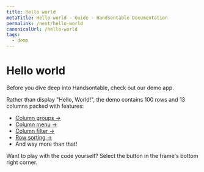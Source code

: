 ```yaml
---
title: Hello world
metaTitle: Hello world - Guide - Handsontable Documentation
permalink: /next/hello-world
canonicalUrl: /hello-world
tags:
  - demo
---
```


# Hello world

Before you dive deep into Handsontable, check out our demo app.

Rather than display "Hello, World!", the demo contains 100 rows and 13 columns packed with features:

- [Column groups &#8594;](@/guides/columns/column-groups.md)
- [Column menu &#8594;](@/guides/columns/column-menu.md)
- [Column filter &#8594;](@/guides/columns/column-filter.md)
- [Row sorting &#8594;](@/guides/rows/row-sorting.md)
- And way more than that!

Want to play with the code yourself? Select the button in the frame's bottom right corner.

<HelloWorld :demos="[
  {
    name: 'JavaScript',
    title: 'Handsontable JavaScript Data Grid - Hello World App',
    codeSandboxId: 'github/handsontable/handsontable/tree/develop/examples/next/docs/js/hello-world',
    selectedFile: '/src/index.js',
  },
  {
    name: 'TypeScript',
    title: 'Handsontable TypeScript Data Grid - Hello World App',
    codeSandboxId: 'github/handsontable/handsontable/tree/develop/examples/next/docs/ts/hello-world',
    selectedFile: '/src/index.ts',
  },
  {
    name: 'React',
    title: 'Handsontable React Data Grid - Hello World App',
    codeSandboxId: 'github/handsontable/handsontable/tree/develop/examples/next/docs/react/hello-world',
    selectedFile: '/src/index.tsx',
  },
  {
    name: 'Angular',
    title: 'Handsontable Angular Data Grid - Hello World App',
    codeSandboxId: 'github/handsontable/handsontable/tree/develop/examples/next/docs/angular/hello-world',
    selectedFile: '/src/data-grid/data-grid.component.ts',
  },
  {
    name: 'Vue 2',
    title: 'Handsontable Vue Data Grid - Hello World App',
    codeSandboxId: 'github/handsontable/handsontable/tree/develop/examples/next/docs/vue/hello-world',
    selectedFile: '/src/components/DataGrid.vue',
  },
]"></HelloWorld>

